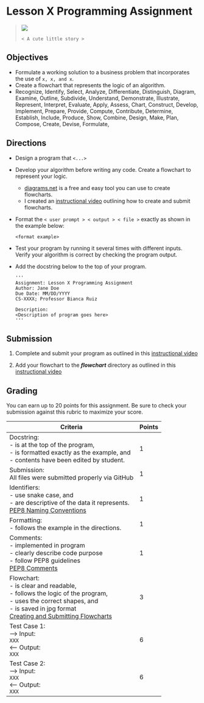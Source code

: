 # Lesson X Programming Assignment

> ![](/assets/crumbl.jpeg)
>
> `< A cute little story >`

## Objectives
- Formulate a working solution to a business problem that incorporates the use of  `x, x, and x`.
- Create a flowchart that represents the logic of an algorithm.
- Recognize, Identify, Select, Analyze, Differentiate, Distinguish, Diagram, Examine, Outline, Subdivide, Understand, Demonstrate, Illustrate, Represent, Interpret, Evaluate, Apply, Assess, Chart, Construct, Develop, Implement, Prepare, Provide, Compute, Contribute, Determine, Establish, Include, Produce, Show, Combine, Design, Make, Plan, Compose, Create, Devise, Formulate, 

## Directions
- Design a program that `<...>`

- Develop your algorithm before writing any code. Create a flowchart to represent your logic.
    - [diagrams.net](https://app.diagrams.net/) is a free and easy tool you can use to create flowcharts. 
    - I created an [instructional video](https://youtu.be/oy5nhA7QpNI) outlining how to create and submit flowcharts.
    
- Format the `< user prompt > < output > < file >` exactly as shown in the example below:
  ```
  <format example>
  ```
  
- Test your program by running it several times with different inputs. Verify your algorithm is correct by checking the program output.

- Add the docstring below to the top of your program.
  ```
  '''
  Assignment: Lesson X Programming Assignment
  Author: Jane Doe
  Due Date: MM/DD/YYYY
  CS-XXXX; Professor Bianca Ruiz

  Description:
  <Description of program goes here>
  '''
  ```
  
## Submission
1. Complete and submit your program as outlined in this [instructional video](https://youtu.be/SrJ_c8S1_D8)

2. Add your flowchart to the ***flowchart*** directory as outlined in this [instructional video](https://youtu.be/oy5nhA7QpNI)
    
## Grading
You can earn up to 20 points for this assignment. Be sure to check your submission against this rubric to maximize your score.

| Criteria | Points |
|-|-|
| Docstring:<br>- is at the top of the program, <br>- is formatted exactly as the example, and<br>- contents have been edited by student. | 1 |
| Submission:<br>All files were submitted properly via GitHub | 1 |
| Identifiers:<br>- use snake case, and<br>- are descriptive of the data it represents.<br>[PEP8 Naming Conventions](https://www.python.org/dev/peps/pep-0008/#naming-conventions) | 1 |
| Formatting:<br>- follows the example in the directions. | 1 |
| Comments:<br>- implemented in program<br>- clearly describe code purpose<br>- follow PEP8 guidelines<br>[PEP8 Comments](https://www.python.org/dev/peps/pep-0008/#comments) | 1 |
| Flowchart:<br>- is clear and readable,<br>- follows the logic of the program,<br>- uses the correct shapes, and<br>- is saved in jpg format<br>[Creating and Submitting Flowcharts](https://youtu.be/oy5nhA7QpNI) | 3 |
| Test Case 1:<br>--> Input: <br>     `XXX`<br><-- Output: <br>     `XXX`<br> | 6 |
| Test Case 2:<br>--> Input: <br>     `XXX`<br><-- Output: <br>     `XXX`<br> | 6 |
